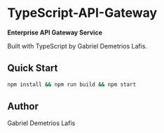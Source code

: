 # TypeScript-API-Gateway

**Enterprise API Gateway Service**

Built with TypeScript by Gabriel Demetrios Lafis.

## Quick Start
```bash
npm install && npm run build && npm start
```

## Author
Gabriel Demetrios Lafis
